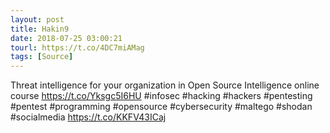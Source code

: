 ```yaml
---
layout: post
title: Hakin9
date: 2018-07-25 03:00:21
tourl: https://t.co/4DC7miAMag
tags: [Source]
---
```

Threat intelligence for your organization in Open Source Intelligence online course https://t.co/Yksgc5I6HU #infosec #hacking #hackers #pentesting #pentest #programming #opensource #cybersecurity #maltego #shodan #socialmedia https://t.co/KKFV43ICaj